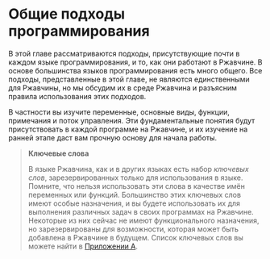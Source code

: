 # Общие подходы программирования

В этой главе рассматриваются подходы, присутствующие почти в каждом языке программирования, и то, как они работают в Ржавчине. В основе большинства языков программирования есть много общего. Все подходы, представленные в этой главе, не являются единственными для Ржавчины, но мы обсудим их в среде Ржавчина и разъясним правила использования этих подходов.

В частности вы изучите переменные, основные виды, функции, примечания и поток управления. Эти фундаментальные понятия будут присутствовать в каждой программе на Ржавчине, и их изучение на ранней этапе даст вам прочную основу для начала работы.

> <p><b>Ключевые слова </b></p>
> <p>В языке Ржавчина, как и в других языках есть набор <em>ключевых слов</em>, зарезервированных только для использования в языке. Помните, что нельзя использовать эти слова в качестве имён переменных или функций. Большинство этих ключевых слов имеют особые назначения, и вы будете использовать их для выполнения различных задач в своих программах на Ржавчине. Некоторые из них сейчас не имеют функционального назначения, но зарезервированы для возможности, которая может быть добавлена в Ржавчине в будущем. Список ключевых слов вы можете найти в <a href="appendix-01-keywords.md" data-md-type="link">Приложении А</a>.</p>


